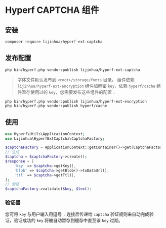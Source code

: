 # Hyperf CAPTCHA 组件

## 安装

```shell
composer require lijinhua/hyperf-ext-captcha
```

## 发布配置

```shell
php bin/hyperf.php vendor:publish lijinhua/hyperf-ext-captcha
```

> 字体文件默认发布到 `<root>/storage/fonts` 目录。
组件依赖 `lijinhua/hyperf-ext-encryption` 组件加解密 `key`，依赖 `hyperf/cache` 组件暂存使用过的 `key`，您需要发布这些组件的配置：

```shell
php bin/hyperf.php vendor:publish lijinhua/hyperf-ext-encryption
php bin/hyperf.php vendor:publish hyperf/cache
```

## 使用

```php
use Hyperf\Utils\ApplicationContext;
use Lijinhua\HyperfExtCaptcha\CaptchaFactory;

$captchaFactory = ApplicationContext::getContainer()->get(CaptchaFactory::class);
// 生成
$captcha = $captchaFactory->create();
$response = [
    'key' => $captcha->getKey(),
    'blob' => $captcha->getBlob()->toDataUrl(),
    'ttl' => $captcha->getTtl(),
];
// 验证
$captchaFactory->validate($key, $text);
```

### 验证器

您可将 `key` 与用户输入用逗号 `,` 连接后传递给 `captcha` 验证规则来自动完成验证，验证成功的 `key` 将被自动暂存到缓存中直至该 `key` 过期。